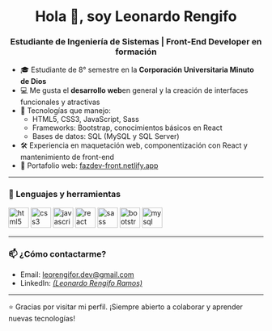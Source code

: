 <h1 align="center">Hola 👋, soy Leonardo Rengifo</h1>
<h3 align="center">Estudiante de Ingeniería de Sistemas | Front-End Developer en formación</h3>

- 🎓 Estudiante de 8° semestre en la **Corporación Universitaria Minuto de Dios**
- 💻 Me gusta el **desarrollo web**en general y la creación de interfaces funcionales y atractivas
- 🚀 Tecnologías que manejo:
  - HTML5, CSS3, JavaScript, Sass
  - Frameworks: Bootstrap, conocimientos básicos en React
  - Bases de datos: SQL (MySQL y SQL Server)
- 🛠️ Experiencia en maquetación web, componentización con React y mantenimiento de front-end
- 📂 Portafolio web: [fazdev-front.netlify.app](https://fazdev-front.netlify.app/)

---

### 🧰 Lenguajes y herramientas

<p align="left">
  <img src="https://cdn.jsdelivr.net/gh/devicons/devicon/icons/html5/html5-original.svg" alt="html5" width="40" height="40"/>
  <img src="https://cdn.jsdelivr.net/gh/devicons/devicon/icons/css3/css3-original.svg" alt="css3" width="40" height="40"/>
  <img src="https://cdn.jsdelivr.net/gh/devicons/devicon/icons/javascript/javascript-original.svg" alt="javascript" width="40" height="40"/>
  <img src="https://cdn.jsdelivr.net/gh/devicons/devicon/icons/react/react-original.svg" alt="react" width="40" height="40"/>
  <img src="https://cdn.jsdelivr.net/gh/devicons/devicon/icons/sass/sass-original.svg" alt="sass" width="40" height="40"/>
  <img src="https://cdn.jsdelivr.net/gh/devicons/devicon/icons/bootstrap/bootstrap-original.svg" alt="bootstrap" width="40" height="40"/>
  <img src="https://cdn.jsdelivr.net/gh/devicons/devicon/icons/mysql/mysql-original.svg" alt="mysql" width="40" height="40"/>
</p>

---

### 📫 ¿Cómo contactarme?
- Email: leorengifor.dev@gmail.com  
- LinkedIn: *[(Leonardo Rengifo Ramos)](https://www.linkedin.com/in/leonardo-rengifo-ramos-694022210/)*

---

⭐ Gracias por visitar mi perfil. ¡Siempre abierto a colaborar y aprender nuevas tecnologías!
